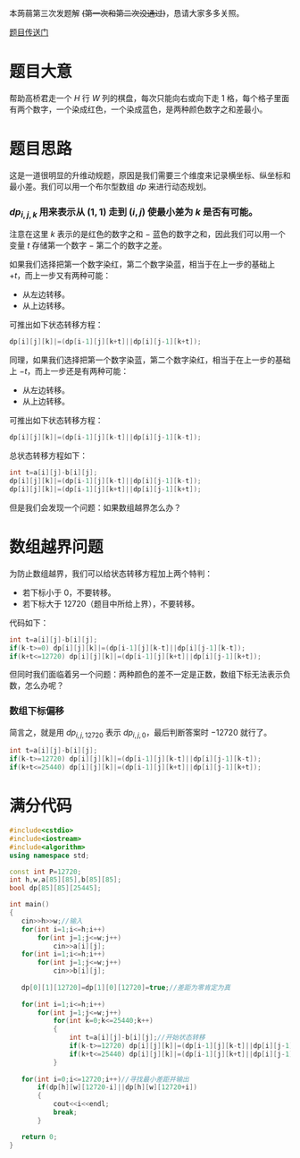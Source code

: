 本蒟蒻第三次发题解 ~~(第一次和第二次没通过)~~，恳请大家多多关照。

[题目传送门](https://www.luogu.com.cn/problem/AT_abc147_e)

# 题目大意
帮助高桥君走一个 $H$ 行 $W$ 列的棋盘，每次只能向右或向下走 $1$ 格，每个格子里面有两个数字，一个染成红色，一个染成蓝色，是两种颜色数字之和差最小。

# 题目思路
这是一道很明显的升维动规题，原因是我们需要三个维度来记录横坐标、纵坐标和最小差。我们可以用一个布尔型数组 $dp$ 来进行动态规划。

### $\mathit{dp}_{i,j,k}$ 用来表示从 $(1,1)$ 走到 $(i,j)$ 使最小差为 $k$ 是否有可能。

注意在这里 $k$ 表示的是红色的数字之和 $-$ 蓝色的数字之和，因此我们可以用一个变量 $t$ 存储第一个数字 $-$ 第二个的数字之差。

如果我们选择把第一个数字染红，第二个数字染蓝，相当于在上一步的基础上 $+t$，而上一步又有两种可能：
 - 从左边转移。
 - 从上边转移。

可推出如下状态转移方程：
```cpp
dp[i][j][k]|=(dp[i-1][j][k+t]||dp[i][j-1][k+t]);
```
同理，如果我们选择把第一个数字染蓝，第二个数字染红，相当于在上一步的基础上 $-t$，而上一步还是有两种可能：
 - 从左边转移。
 - 从上边转移。

可推出如下状态转移方程：
```cpp
dp[i][j][k]|=(dp[i-1][j][k-t]||dp[i][j-1][k-t]);
```

总状态转移方程如下：
```cpp
int t=a[i][j]-b[i][j];
dp[i][j][k]|=(dp[i-1][j][k-t]||dp[i][j-1][k-t]);
dp[i][j][k]|=(dp[i-1][j][k+t]||dp[i][j-1][k+t]);
```

但是我们会发现一个问题：如果数组越界怎么办？

# 数组越界问题
为防止数组越界，我们可以给状态转移方程加上两个特判：
 - 若下标小于 $0$，不要转移。
 - 若下标大于 $12720$（题目中所给上界），不要转移。
 
 代码如下：
 ```cpp
int t=a[i][j]-b[i][j];
if(k-t>=0) dp[i][j][k]|=(dp[i-1][j][k-t]||dp[i][j-1][k-t]);
if(k+t<=12720) dp[i][j][k]|=(dp[i-1][j][k+t]||dp[i][j-1][k+t]);
```
但同时我们面临着另一个问题：两种颜色的差不一定是正数，数组下标无法表示负数，怎么办呢？

### 数组下标偏移

简言之，就是用 $\mathit{dp}_{i,j,12720}$ 表示 $\mathit{dp}_{i,j,0}$，最后判断答案时 $-12720$ 就行了。

 ```cpp
int t=a[i][j]-b[i][j];
if(k-t>=12720) dp[i][j][k]|=(dp[i-1][j][k-t]||dp[i][j-1][k-t]);
if(k+t<=25440) dp[i][j][k]|=(dp[i-1][j][k+t]||dp[i][j-1][k+t]);
```
 
# 满分代码

 ```cpp
#include<cstdio>
#include<iostream>
#include<algorithm>
using namespace std;

const int P=12720;
int h,w,a[85][85],b[85][85];
bool dp[85][85][25445];

int main()
{
	cin>>h>>w;//输入 
	for(int i=1;i<=h;i++)
		for(int j=1;j<=w;j++)
			cin>>a[i][j];
	for(int i=1;i<=h;i++)
		for(int j=1;j<=w;j++)
			cin>>b[i][j];
			
	dp[0][1][12720]=dp[1][0][12720]=true;//差距为零肯定为真 
	
	for(int i=1;i<=h;i++)
		for(int j=1;j<=w;j++)
			for(int k=0;k<=25440;k++)
			{
				int t=a[i][j]-b[i][j];//开始状态转移 
				if(k-t>=12720) dp[i][j][k]|=(dp[i-1][j][k-t]||dp[i][j-1][k-t]);
				if(k+t<=25440) dp[i][j][k]|=(dp[i-1][j][k+t]||dp[i][j-1][k+t]);
			}
	
	for(int i=0;i<=12720;i++)//寻找最小差距并输出 
		if(dp[h][w][12720-i]||dp[h][w][12720+i])
		{
			cout<<i<<endl;
			break;
		}

	return 0;
}
```

